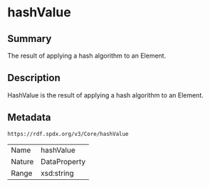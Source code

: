 <!-- Automatically generated by spec-parser v2.0.0 on 2024-01-12T14:00:21.817658+00:00 -->
<!-- SPDX-License-Identifier: Community-Spec-1.0 -->

# hashValue

## Summary

The result of applying a hash algorithm to an Element.


## Description

HashValue is the result of applying a hash algorithm to an Element.


## Metadata

`https://rdf.spdx.org/v3/Core/hashValue`


| | |
|---|---|
| Name | hashValue |
| Nature | DataProperty |
| Range | xsd:string |





